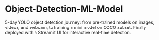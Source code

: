 # Object-Detection-ML-Model
5-day YOLO object detection journey: from pre-trained models on images, videos, and webcam, to training a mini model on COCO subset. Finally deployed with a Streamlit UI for interactive real-time detection.
